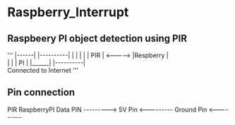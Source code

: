 # Raspberry_Interrupt
## Raspbeery PI object detection using PIR
'''
|------|           |----------|
|      |           |          |
|  PIR |  <----->  |Respberry |   
|      |           |   PI     |
|______|           |----------|  
                    Connected to Internet
                    '''
                    
                    
## Pin connection                    
PIR                    RaspberryPI
Data PIN    --------->
5V Pin      <---------
Ground Pin  <---------
